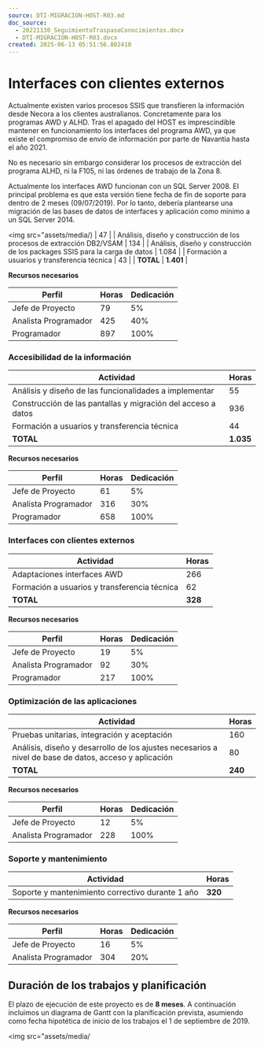 ```yaml
---
source: DTI-MIGRACION-HOST-R03.md
doc_source:
  - 20221130_SeguimientoTraspasoConocimientos.docx
  - DTI-MIGRACION-HOST-R03.docx
created: 2025-06-13 05:51:56.802410
---
```

# Interfaces con clientes externos

Actualmente existen varios procesos SSIS que transfieren la información
desde Necora a los clientes australianos. Concretamente para los
programas AWD y ALHD. Tras el apagado del HOST es imprescindible
mantener en funcionamiento los interfaces del programa AWD, ya que
existe el compromiso de envío de información por parte de Navantia hasta
el año 2021.

No es necesario sin embargo considerar los procesos de extracción del
programa ALHD, ni la F105, ni las órdenes de trabajo de la Zona 8.

Actualmente los interfaces AWD funcionan con un SQL Server 2008. El
principal problema es que esta versión tiene fecha de fin de soporte
para dentro de 2 meses (09/07/2019). Por lo tanto, debería plantearse
una migración de las bases de datos de interfaces y aplicación como
mínimo a un SQL Server 2014.

<img src="assets/media/) | 47 |
| Análisis, diseño y construcción de los procesos de extracción DB2/VSAM | 134 |
| Análisis, diseño y construcción de los packages SSIS para la carga de datos | 1.084 |
| Formación a usuarios y transferencia técnica | 43 |
| **TOTAL** | **1.401** |

**Recursos necesarios**

| Perfil               | Horas | Dedicación |
|----------------------|-------|------------|
| Jefe de Proyecto     | 79    | 5%         |
| Analista Programador | 425   | 40%        |
| Programador          | 897   | 100%       |

### Accesibilidad de la información

| Actividad                                                    | Horas     |
|--------------------------------------------------------------|-----------|
| Análisis y diseño de las funcionalidades a implementar       | 55        |
| Construcción de las pantallas y migración del acceso a datos | 936       |
| Formación a usuarios y transferencia técnica                 | 44        |
| **TOTAL**                                                    | **1.035** |

**Recursos necesarios**

| Perfil               | Horas | Dedicación |
|----------------------|-------|------------|
| Jefe de Proyecto     | 61    | 5%         |
| Analista Programador | 316   | 30%        |
| Programador          | 658   | 100%       |

### Interfaces con clientes externos

| Actividad                                    | Horas   |
|----------------------------------------------|---------|
| Adaptaciones interfaces AWD                  | 266     |
| Formación a usuarios y transferencia técnica | 62      |
| **TOTAL**                                    | **328** |

**Recursos necesarios**

| Perfil               | Horas | Dedicación |
|----------------------|-------|------------|
| Jefe de Proyecto     | 19    | 5%         |
| Analista Programador | 92    | 30%        |
| Programador          | 217   | 100%       |

### Optimización de las aplicaciones

| Actividad | Horas |
|----|----|
| Pruebas unitarias, integración y aceptación | 160 |
| Análisis, diseño y desarrollo de los ajustes necesarios a nivel de base de datos, acceso y aplicación | 80 |
| **TOTAL** | **240** |

**Recursos necesarios**

| Perfil               | Horas | Dedicación |
|----------------------|-------|------------|
| Jefe de Proyecto     | 12    | 5%         |
| Analista Programador | 228   | 100%       |

### Soporte y mantenimiento

| Actividad                                        | Horas   |
|--------------------------------------------------|---------|
| Soporte y mantenimiento correctivo durante 1 año | **320** |

**Recursos necesarios**

| Perfil               | Horas | Dedicación |
|----------------------|-------|------------|
| Jefe de Proyecto     | 16    | 5%         |
| Analista Programador | 304   | 20%        |

## Duración de los trabajos y planificación

El plazo de ejecución de este proyecto es de **8 meses**. A continuación
incluimos un diagrama de Gantt con la planificación prevista, asumiendo
como fecha hipotética de inicio de los trabajos el 1 de septiembre de
2019.

<img src="assets/media/